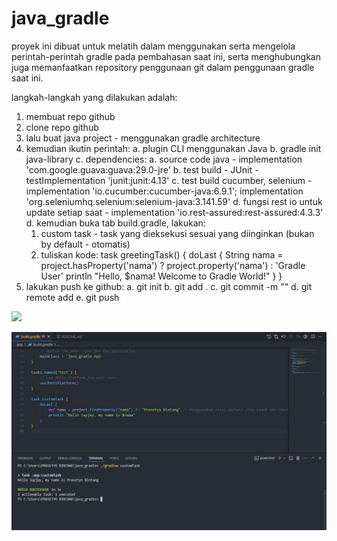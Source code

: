 # java_gradle

proyek ini dibuat untuk melatih dalam menggunakan serta mengelola perintah-perintah gradle pada pembahasan saat ini,
serta menghubungkan juga memanfaatkan repository penggunaan git dalam penggunaan gradle saat ini.

langkah-langkah yang dilakukan adalah:
1. membuat repo github
2. clone repo github
3. lalu buat java project - menggunakan gradle architecture
4. kemudian ikutin perintah:
   a. plugin CLI menggunakan Java
   b. gradle init java-library
   c. dependencies:
       a. source code java - implementation 'com.google.guava:guava:29.0-jre'
       b. test build - JUnit - testImplementation 'junit:junit:4.13'
       c. test build cucumber, selenium - implementation 'io.cucumber:cucumber-java:6.9.1'; implementation 
         'org.seleniumhq.selenium:selenium-java:3.141.59'
       d. fungsi rest io untuk update setiap saat - implementation 'io.rest-assured:rest-assured:4.3.3'
   d. kemudian buka tab build.gradle, lakukan:
   1. custom task - task yang dieksekusi sesuai yang diinginkan (bukan by default - otomatis)
   2. tuliskan kode:
      task greetingTask() {
    doLast {
        String nama = project.hasProperty('nama') ? project.property('nama') : 'Gradle User'
        println "Hello, $nama! Welcome to Gradle World!"
    }
}
5. lakukan push ke github:
   a. git init
   b. git add .
   c. git commit -m "<message>"
   d. git remote add <nama file> <link url github clone>
   e. git push

<img src="C:\Users\PRASETYO BINTANG\Videos\Captures\buildGradle.png">


!["screenshot buildGradle"](image.png)
